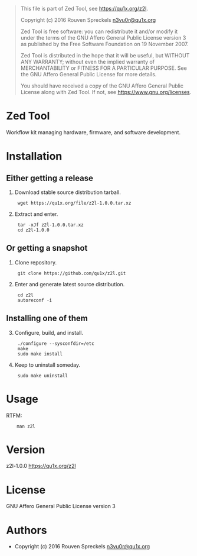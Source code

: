 > This file is part of Zed Tool, see <https://qu1x.org/z2l>.
> 
> Copyright (c) 2016 Rouven Spreckels <n3vu0r@qu1x.org>
> 
> Zed Tool is free software: you can redistribute it and/or modify
> it under the terms of the GNU Affero General Public License version 3
> as published by the Free Software Foundation on 19 November 2007.
> 
> Zed Tool is distributed in the hope that it will be useful,
> but WITHOUT ANY WARRANTY; without even the implied warranty of
> MERCHANTABILITY or FITNESS FOR A PARTICULAR PURPOSE. See the
> GNU Affero General Public License for more details.
> 
> You should have received a copy of the GNU Affero General Public License
> along with Zed Tool. If not, see <https://www.gnu.org/licenses>.

Zed Tool
========

Workflow kit managing hardware, firmware, and software development.

Installation
============

Either getting a release
------------------------

1. Download stable source distribution tarball.

		wget https://qu1x.org/file/z2l-1.0.0.tar.xz

2. Extract and enter.

		tar -xJf z2l-1.0.0.tar.xz
		cd z2l-1.0.0

Or getting a snapshot
---------------------

1. Clone repository.

		git clone https://github.com/qu1x/z2l.git

2. Enter and generate latest source distribution.

		cd z2l
		autoreconf -i

Installing one of them
----------------------

3. Configure, build, and install.

		./configure --sysconfdir=/etc
		make
		sudo make install

4. Keep to uninstall someday.

		sudo make uninstall

Usage
=====

RTFM:

		man z2l

Version
=======

z2l-1.0.0 <https://qu1x.org/z2l>

License
=======

GNU Affero General Public License version 3

Authors
=======

* Copyright (c) 2016 Rouven Spreckels <n3vu0r@qu1x.org>

